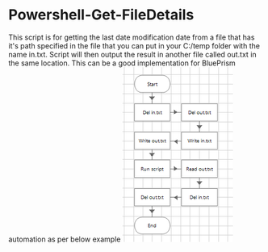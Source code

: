 # Powershell-Get-FileDetails
 
This script is for getting the last date modification date from a file that has it's path specified in the file that you can put in your C:/temp folder with the name in.txt. Script will then output the result in another file called out.txt in the same location.
This can be a good implementation for BluePrism automation as per below example
![example](https://github.com/MichalMalenda/Powershell-Get-FileDetails/blob/main/exampleBP.png)

